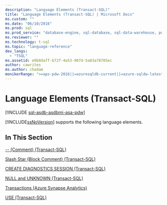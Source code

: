 ```yaml
---
description: "Language Elements (Transact-SQL)"
title: "Language Elements (Transact-SQL) | Microsoft Docs"
ms.custom: ""
ms.date: "06/10/2016"
ms.prod: sql
ms.prod_service: "database-engine, sql-database, sql-data-warehouse, pdw"
ms.reviewer: ""
ms.technology: t-sql
ms.topic: "language-reference"
dev_langs: 
  - "TSQL"
ms.assetid: e9b8daff-b72f-4a53-907d-5a83a78785ec
author: cawrites
ms.author: chadam
monikerRange: ">=aps-pdw-2016||=azuresqldb-current||=azure-sqldw-latest||>=sql-server-2016||>=sql-server-linux-2017||=azuresqldb-mi-current"
---
```

# Language Elements (Transact-SQL)
[!INCLUDE [sql-asdb-asdbmi-asa-pdw](../../includes/applies-to-version/sql-asdb-asdbmi-asa-pdw.md)]

 [!INCLUDE[ssNoVersion](../../includes/ssnoversion-md.md)] supports the following language elements.  
  
## In This Section  
[-- &#40;Comment&#41; &#40;Transact-SQL&#41;](../../t-sql/language-elements/comment-transact-sql.md)  
  
[Slash Star &#40;Block Comment&#41; &#40;Transact-SQL&#41;](../../t-sql/language-elements/slash-star-comment-transact-sql.md)  
 
[CREATE DIAGNOSTICS SESSION (Transact-SQL)](../../t-sql/language-elements/create-diagnostics-session-transact-sql.md)  

[NULL and UNKNOWN (Transact-SQL)](../../t-sql/language-elements/null-and-unknown-transact-sql.md)

[Transactions (Azure Synapse Analytics)](../../t-sql/language-elements/transactions-sql-data-warehouse.md)
  
[USE &#40;Transact-SQL&#41;](../../t-sql/language-elements/use-transact-sql.md)  
  
  

